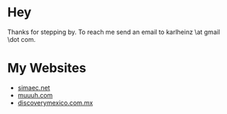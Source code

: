 # Hey

Thanks for stepping by. To reach me send an email to karlheinz \at gmail \dot com.

# My Websites
- [simaec.net](https://www.simaec.net "Web Publishing")
- [muuuh.com](https://muuuh.com "Wildlife Photography")
- [discoverymexico.com.mx](https://www.discoverymexico.com.mx "Discovery Mexico")
